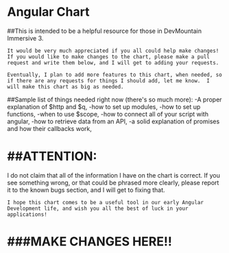 Angular Chart
=============

##This is intended to be a helpful resource for those in DevMountain Immersive 3.  

	It would be very much appreciated if you all could help make changes! 
	If you would like to make changes to the chart, please make a pull request and write them below, and I will get to adding your requests.

	Eventually, I plan to add more features to this chart, when needed, so if there are any requests for things I should add, let me know.  I will make this chart as big as needed.


##Sample list of things needed right now (there's so much more):
	-A proper explanation of $http and $q,
	-how to set up modules,
	-how to set up functions,
	-when to use $scope,
	-how to connect all of your script with angular,
	-how to retrieve data from an API,
	-a solid explanation of promises and how their callbacks work,




##ATTENTION: 
=============
I do not claim that all of the information I have on the chart is correct.  If you see something wrong, or that could be phrased more clearly, please report it to the known bugs section, and I will get to fixing that.  


	I hope this chart comes to be a useful tool in our early Angular Development life, and wish you all the best of luck in your applications!






###MAKE CHANGES HERE!!
======================











